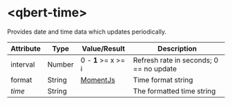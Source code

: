 # &lt;qbert-time&gt;

Provides date and time data which updates periodically.

| Attribute       | Type            | Value/Result                                              | Description                             |
| --------------- | --------------- | --------------------------------------------------------- | --------------------------------------- |
| interval        | Number          | 0 - **1** >= x >= i                                       | Refresh rate in seconds; 0 == no update |
| format          | String          | [MomentJs](http://momentjs.com/docs/#/displaying/format/) | Time format string                      |
| *time*          | String          |                                                           | The formatted time string               |
